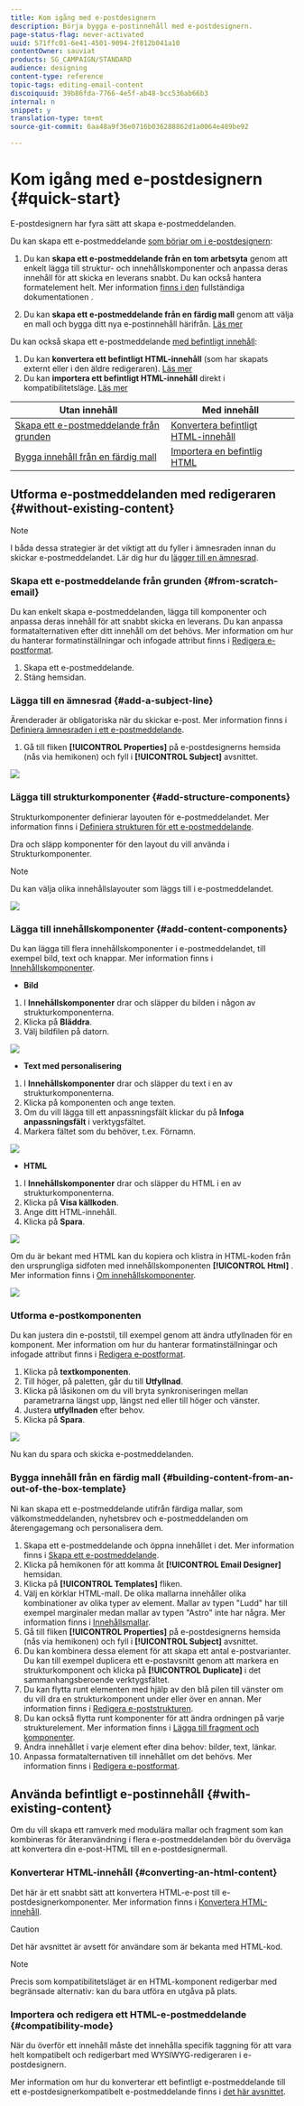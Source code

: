 ```yaml
---
title: Kom igång med e-postdesignern
description: Börja bygga e-postinnehåll med e-postdesignern.
page-status-flag: never-activated
uuid: 571ffc01-6e41-4501-9094-2f812b041a10
contentOwner: sauviat
products: SG_CAMPAIGN/STANDARD
audience: designing
content-type: reference
topic-tags: editing-email-content
discoiquuid: 39b86fda-7766-4e5f-ab48-bcc536ab66b3
internal: n
snippet: y
translation-type: tm+mt
source-git-commit: 6aa48a9f36e0716b036288862d1a0064e489be92

---
```


# Kom igång med e-postdesignern {#quick-start}

E-postdesignern har fyra sätt att skapa e-postmeddelanden.

Du kan skapa ett e-postmeddelande [som börjar om i e-postdesignern](#without-existing-content):

1. Du kan **skapa ett e-postmeddelande från en tom arbetsyta** genom att enkelt lägga till struktur- och innehållskomponenter och anpassa deras innehåll för att skicka en leverans snabbt. Du kan också hantera formatelement helt. Mer information [finns i den](#from-scratch-email) fullständiga dokumentationen [](../../designing/using/designing-from-scratch.md#designing-an-email-content-from-scratch).

1. Du kan **skapa ett e-postmeddelande från en färdig mall** genom att välja en mall och bygga ditt nya e-postinnehåll härifrån. [Läs mer](#building-content-from-an-out-of-the-box-template)

Du kan också skapa ett e-postmeddelande [med befintligt innehåll](#with-existing-content):

1. Du kan **konvertera ett befintligt HTML-innehåll** (som har skapats externt eller i den äldre redigeraren). [Läs mer](#converting-an-html-content)
1. Du kan **importera ett befintligt HTML-innehåll** direkt i kompatibilitetsläge. [Läs mer](#compatibility-mode)

| Utan innehåll | Med innehåll |
|---|---|
| [Skapa ett e-postmeddelande från grunden](#from-scratch-email) | [Konvertera befintligt HTML-innehåll](#converting-an-html-content) |
| [Bygga innehåll från en färdig mall](#building-content-from-an-out-of-the-box-template) | [Importera en befintlig HTML](#compatibility-mode) |

## Utforma e-postmeddelanden med redigeraren {#without-existing-content}

>[!NOTE]
>
>I båda dessa strategier är det viktigt att du fyller i ämnesraden innan du skickar e-postmeddelandet. Lär dig hur du [lägger till en ämnesrad](#add-a-subject-line).

### Skapa ett e-postmeddelande från grunden {#from-scratch-email}

Du kan enkelt skapa e-postmeddelanden, lägga till komponenter och anpassa deras innehåll för att snabbt skicka en leverans. Du kan anpassa formatalternativen efter ditt innehåll om det behövs. Mer information om hur du hanterar formatinställningar och infogade attribut finns i [Redigera e-postformat](../../designing/using/styles.md).

1. Skapa ett e-postmeddelande.
1. Stäng hemsidan.

### Lägga till en ämnesrad {#add-a-subject-line}

Ärenderader är obligatoriska när du skickar e-post. Mer information finns i [Definiera ämnesraden i ett e-postmeddelande](../../designing/using/subject-line.md).

1. Gå till fliken **[!UICONTROL Properties]** på e-postdesignerns hemsida (nås via hemikonen) och fyll i **[!UICONTROL Subject]** avsnittet.

![](assets/subject-line-quick-start.png)

### Lägga till strukturkomponenter {#add-structure-components}

Strukturkomponenter definierar layouten för e-postmeddelandet. Mer information finns i [Definiera strukturen för ett e-postmeddelande](../../designing/using/designing-from-scratch.md#defining-the-email-structure).

Dra och släpp komponenter för den layout du vill använda i Strukturkomponenter.

>[!NOTE]
>
>Du kan välja olika innehållslayouter som läggs till i e-postmeddelandet.

![](assets/structure-components-quick-start.png)

### Lägga till innehållskomponenter {#add-content-components}

Du kan lägga till flera innehållskomponenter i e-postmeddelandet, till exempel bild, text och knappar. Mer information finns i [Innehållskomponenter](../../designing/using/designing-from-scratch.md#about-content-components).

* **Bild**

1. I **Innehållskomponenter** drar och släpper du bilden i någon av strukturkomponenterna.
1. Klicka på **Bläddra**.
1. Välj bildfilen på datorn.

![](assets/browse-image-quick-start.png)

* **Text med personalisering**

1. I **Innehållskomponenter** drar och släpper du text i en av strukturkomponenterna.
1. Klicka på komponenten och ange texten.
1. Om du vill lägga till ett anpassningsfält klickar du på **Infoga anpassningsfält** i verktygsfältet.
1. Markera fältet som du behöver, t.ex. Förnamn.

![](assets/edit-text-quick-start.png)

* **HTML**

1. I **Innehållskomponenter** drar och släpper du HTML i en av strukturkomponenterna.
1. Klicka på **Visa källkoden**.
1. Ange ditt HTML-innehåll.
1. Klicka på **Spara**.

![](assets/html-component-source-code.png)

Om du är bekant med HTML kan du kopiera och klistra in HTML-koden från den ursprungliga sidfoten med innehållskomponenten **[!UICONTROL Html]** . Mer information finns i [Om innehållskomponenter](../../designing/using/designing-from-scratch.md#about-content-components).

![](assets/des_loading_compatible_fragment_9.png)

### Utforma e-postkomponenten

Du kan justera din e-poststil, till exempel genom att ändra utfyllnaden för en komponent. Mer information om hur du hanterar formatinställningar och infogade attribut finns i [Redigera e-postformat](../../designing/using/styles.md).

1. Klicka på **textkomponenten**.
1. Till höger, på paletten, går du till **Utfyllnad**.
1. Klicka på låsikonen om du vill bryta synkroniseringen mellan parametrarna längst upp, längst ned eller till höger och vänster.
1. Justera **utfyllnaden** efter behov.
1. Klicka på **Spara**.

![](assets/padding-quick-start.png)

Nu kan du spara och skicka e-postmeddelanden.

### Bygga innehåll från en färdig mall {#building-content-from-an-out-of-the-box-template}

Ni kan skapa ett e-postmeddelande utifrån färdiga mallar, som välkomstmeddelanden, nyhetsbrev och e-postmeddelanden om återengagemang och personalisera dem.

1. Skapa ett e-postmeddelande och öppna innehållet i det. Mer information finns i [Skapa ett e-postmeddelande](../../channels/using/creating-an-email.md).
1. Klicka på hemikonen för att komma åt **[!UICONTROL Email Designer]** hemsidan.
1. Klicka på **[!UICONTROL Templates]** fliken.
1. Välj en körklar HTML-mall.
De olika mallarna innehåller olika kombinationer av olika typer av element. Mallar av typen &quot;Ludd&quot; har till exempel marginaler medan mallar av typen &quot;Astro&quot; inte har några. Mer information finns i [Innehållsmallar](../../designing/using/using-reusable-content.md#content-templates).
1. Gå till fliken **[!UICONTROL Properties]** på e-postdesignerns hemsida (nås via hemikonen) och fyll i **[!UICONTROL Subject]** avsnittet.
1. Du kan kombinera dessa element för att skapa ett antal e-postvarianter. Du kan till exempel duplicera ett e-postavsnitt genom att markera en strukturkomponent och klicka på **[!UICONTROL Duplicate]** i det sammanhangsberoende verktygsfältet.
1. Du kan flytta runt elementen med hjälp av den blå pilen till vänster om du vill dra en strukturkomponent under eller över en annan. Mer information finns i [Redigera e-poststrukturen](../../designing/using/designing-from-scratch.md#defining-the-email-structure).
1. Du kan också flytta runt komponenter för att ändra ordningen på varje strukturelement. Mer information finns i [Lägga till fragment och komponenter](../../designing/using/designing-from-scratch.md#defining-the-email-structure).
1. Ändra innehållet i varje element efter dina behov: bilder, text, länkar.
1. Anpassa formatalternativen till innehållet om det behövs. Mer information finns i [Redigera e-postformat](../../designing/using/styles.md).

## Använda befintligt e-postinnehåll {#with-existing-content}

Om du vill skapa ett ramverk med modulära mallar och fragment som kan kombineras för återanvändning i flera e-postmeddelanden bör du överväga att konvertera din e-post-HTML till en e-postdesignermall.

### Konverterar HTML-innehåll {#converting-an-html-content}

Det här är ett snabbt sätt att konvertera HTML-e-post till e-postdesignerkomponenter. Mer information finns i [Konvertera HTML-innehåll](../../designing/using/using-existing-content.md#converting-an-html-content).

>[!CAUTION]
>
>Det här avsnittet är avsett för användare som är bekanta med HTML-kod.

>[!NOTE]
>
>Precis som kompatibilitetsläget är en HTML-komponent redigerbar med begränsade alternativ: kan du bara utföra en utgåva på plats.


### Importera och redigera ett HTML-e-postmeddelande {#compatibility-mode}

När du överför ett innehåll måste det innehålla specifik taggning för att vara helt kompatibelt och redigerbart med WYSIWYG-redigeraren i e-postdesignern.

Mer information om hur du konverterar ett befintligt e-postmeddelande till ett e-postdesignerkompatibelt e-postmeddelande finns i [det här avsnittet](../../designing/using/using-existing-content.md#compatibility-mode).
